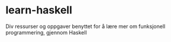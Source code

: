 # learn-haskell
Div ressurser og oppgaver benyttet for å lære mer om funksjonell programmering, gjennom Haskell
